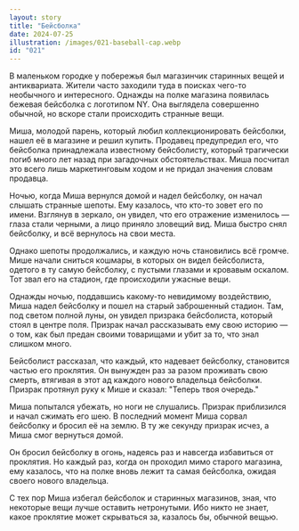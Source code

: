 ```yaml
---
layout: story
title: "Бейсболка"
date: 2024-07-25
illustration: /images/021-baseball-cap.webp
id: "021"
---
```


В маленьком городке у побережья был магазинчик старинных вещей и антиквариата. Жители часто заходили туда в поисках чего-то необычного и интересного. Однажды на полке магазина появилась бежевая бейсболка с логотипом NY. Она выглядела совершенно обычной, но вскоре стали происходить странные вещи.

Миша, молодой парень, который любил коллекционировать бейсболки, нашел её в магазине и решил купить. Продавец предупредил его, что бейсболка принадлежала известному бейсболисту, который трагически погиб много лет назад при загадочных обстоятельствах. Миша посчитал это всего лишь маркетинговым ходом и не придал значения словам продавца.

Ночью, когда Миша вернулся домой и надел бейсболку, он начал слышать странные шепоты. Ему казалось, что кто-то зовет его по имени. Взглянув в зеркало, он увидел, что его отражение изменилось — глаза стали черными, а лицо приняло зловещий вид. Миша быстро снял бейсболку, и всё вернулось на свои места.

Однако шепоты продолжались, и каждую ночь становились всё громче. Мише начали сниться кошмары, в которых он видел бейсболиста, одетого в ту самую бейсболку, с пустыми глазами и кровавым оскалом. Тот звал его на стадион, где происходили ужасные вещи.

Однажды ночью, поддавшись какому-то невидимому воздействию, Миша надел бейсболку и пошел на старый заброшенный стадион. Там, под светом полной луны, он увидел призрака бейсболиста, который стоял в центре поля. Призрак начал рассказывать ему свою историю — о том, как был предан своими товарищами и убит за то, что знал слишком много.

Бейсболист рассказал, что каждый, кто надевает бейсболку, становится частью его проклятия. Он вынужден раз за разом проживать свою смерть, втягивая в этот ад каждого нового владельца бейсболки. Призрак протянул руку к Мише и сказал: "Теперь твоя очередь."

Миша попытался убежать, но ноги не слушались. Призрак приблизился и начал сжимать его шею. В последний момент Миша сорвал бейсболку и бросил её на землю. В ту же секунду призрак исчез, а Миша смог вернуться домой.

Он бросил бейсболку в огонь, надеясь раз и навсегда избавиться от проклятия. Но каждый раз, когда он проходил мимо старого магазина, ему казалось, что на полке вновь лежит та самая бейсболка, ожидая своего нового владельца.

С тех пор Миша избегал бейсболок и старинных магазинов, зная, что некоторые вещи лучше оставить нетронутыми. Ибо никто не знает, какое проклятие может скрываться за, казалось бы, обычной вещью.